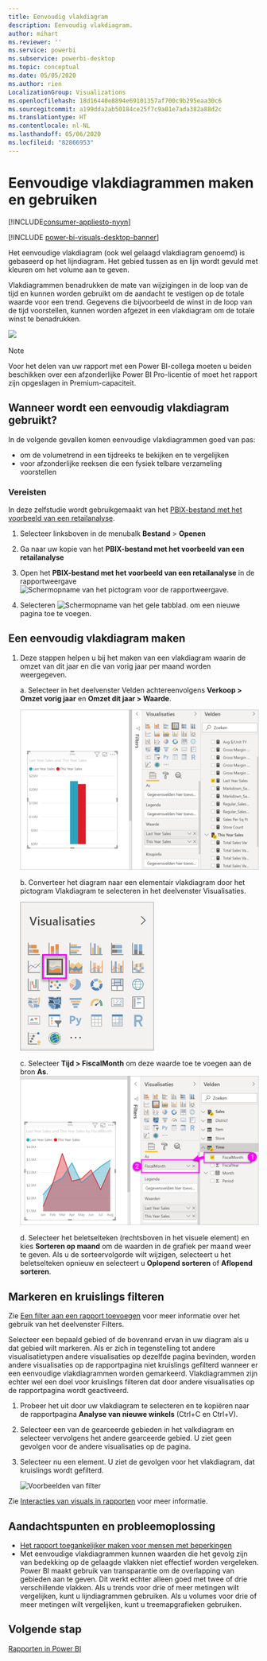 ```yaml
---
title: Eenvoudig vlakdiagram
description: Eenvoudig vlakdiagram.
author: mihart
ms.reviewer: ''
ms.service: powerbi
ms.subservice: powerbi-desktop
ms.topic: conceptual
ms.date: 05/05/2020
ms.author: rien
LocalizationGroup: Visualizations
ms.openlocfilehash: 18d16440e8894e69101357af700c9b295eaa30c6
ms.sourcegitcommit: a199dda2ab50184ce25f7c9a01e7ada382a88d2c
ms.translationtype: HT
ms.contentlocale: nl-NL
ms.lasthandoff: 05/06/2020
ms.locfileid: "82866953"
---
```

# <a name="create-and-use-basic-area-charts"></a>Eenvoudige vlakdiagrammen maken en gebruiken

[!INCLUDE[consumer-appliesto-nyyn](../includes/consumer-appliesto-nyyn.md)]

[!INCLUDE [power-bi-visuals-desktop-banner](../includes/power-bi-visuals-desktop-banner.md)]

Het eenvoudige vlakdiagram (ook wel gelaagd vlakdiagram genoemd) is gebaseerd op het lijndiagram. Het gebied tussen as en lijn wordt gevuld met kleuren om het volume aan te geven. 

Vlakdiagrammen benadrukken de mate van wijzigingen in de loop van de tijd en kunnen worden gebruikt om de aandacht te vestigen op de totale waarde voor een trend. Gegevens die bijvoorbeeld de winst in de loop van de tijd voorstellen, kunnen worden afgezet in een vlakdiagram om de totale winst te benadrukken.

![](media/power-bi-visualization-basic-area-chart/power-bi-chart-example.png)

> [!NOTE]
> Voor het delen van uw rapport met een Power BI-collega moeten u beiden beschikken over een afzonderlijke Power BI Pro-licentie of moet het rapport zijn opgeslagen in Premium-capaciteit.

## <a name="when-to-use-a-basic-area-chart"></a>Wanneer wordt een eenvoudig vlakdiagram gebruikt?
In de volgende gevallen komen eenvoudige vlakdiagrammen goed van pas:

* om de volumetrend in een tijdreeks te bekijken en te vergelijken 
* voor afzonderlijke reeksen die een fysiek telbare verzameling voorstellen

### <a name="prerequisites"></a>Vereisten
In deze zelfstudie wordt gebruikgemaakt van het [PBIX-bestand met het voorbeeld van een retailanalyse](https://download.microsoft.com/download/9/6/D/96DDC2FF-2568-491D-AAFA-AFDD6F763AE3/Retail%20Analysis%20Sample%20PBIX.pbix).

1. Selecteer linksboven in de menubalk **Bestand** > **Openen**
   
2. Ga naar uw kopie van het **PBIX-bestand met het voorbeeld van een retailanalyse**

1. Open het **PBIX-bestand met het voorbeeld van een retailanalyse** in de rapportweergave ![Schermopname van het pictogram voor de rapportweergave.](media/power-bi-visualization-kpi/power-bi-report-view.png)

1. Selecteren ![Schermopname van het gele tabblad.](media/power-bi-visualization-kpi/power-bi-yellow-tab.png) om een nieuwe pagina toe te voegen.


## <a name="create-a-basic-area-chart"></a>Een eenvoudig vlakdiagram maken
 

1. Deze stappen helpen u bij het maken van een vlakdiagram waarin de omzet van dit jaar en die van vorig jaar per maand worden weergegeven.
   
   a. Selecteer in het deelvenster Velden achtereenvolgens **Verkoop \> Omzet vorig jaar** en **Omzet dit jaar > Waarde**.

   ![gegevenswaarden vlakdiagram](media/power-bi-visualization-basic-area-chart/power-bi-bar-chart.png)

   b.  Converteer het diagram naar een elementair vlakdiagram door het pictogram Vlakdiagram te selecteren in het deelvenster Visualisaties.

   ![pictogram vlakdiagram](media/power-bi-visualization-basic-area-chart/convertchart.png)
   
   c.  Selecteer **Tijd \> FiscalMonth** om deze waarde toe te voegen aan de bron **As**.   
   ![waarden voor assen vlakdiagram](media/power-bi-visualization-basic-area-chart/powerbi-area-chartnew.png)
   
   d.  Selecteer het beletselteken (rechtsboven in het visuele element) en kies **Sorteren op maand** om de waarden in de grafiek per maand weer te geven. Als u de sorteervolgorde wilt wijzigen, selecteert u het beletselteken opnieuw en selecteert u **Oplopend sorteren** of **Aflopend sorteren**.

## <a name="highlighting-and-cross-filtering"></a>Markeren en kruislings filteren
Zie [Een filter aan een rapport toevoegen](../power-bi-report-add-filter.md) voor meer informatie over het gebruik van het deelvenster Filters.

Selecteer een bepaald gebied of de bovenrand ervan in uw diagram als u dat gebied wilt markeren.  Als er zich in tegenstelling tot andere visualisatietypen andere visualisaties op dezelfde pagina bevinden, worden andere visualisaties op de rapportpagina niet kruislings gefilterd wanneer er een eenvoudige vlakdiagrammen worden gemarkeerd. Vlakdiagrammen zijn echter wel een doel voor kruislings filteren dat door andere visualisaties op de rapportpagina wordt geactiveerd. 

1. Probeer het uit door uw vlakdiagram te selecteren en te kopiëren naar de rapportpagina **Analyse van nieuwe winkels** (Ctrl+C en Ctrl+V).
2. Selecteer een van de gearceerde gebieden in het valkdiagram en selecteer vervolgens het andere gearceerde gebied. U ziet geen gevolgen voor de andere visualisaties op de pagina.
1. Selecteer nu een element. U ziet de gevolgen voor het vlakdiagram, dat kruislings wordt gefilterd.

    ![Voorbeelden van filter](media/power-bi-visualization-basic-area-chart/power-bi-area-chart-filters.gif) 

Zie [Interacties van visuals in rapporten](../service-reports-visual-interactions.md) voor meer informatie.


## <a name="considerations-and-troubleshooting"></a>Aandachtspunten en probleemoplossing   
* [Het rapport toegankelijker maken voor mensen met beperkingen](../desktop-accessibility.md)
* Met eenvoudige vlakdiagrammen kunnen waarden die het gevolg zijn van bedekking op de gelaagde vlakken niet effectief worden vergeleken. Power BI maakt gebruik van transparantie om de overlapping van gebieden aan te geven. Dit werkt echter alleen goed met twee of drie verschillende vlakken. Als u trends voor drie of meer metingen wilt vergelijken, kunt u lijndiagrammen gebruiken. Als u volumes voor drie of meer metingen wilt vergelijken, kunt u treemapgrafieken gebruiken.

## <a name="next-step"></a>Volgende stap
[Rapporten in Power BI](power-bi-visualization-card.md)  

